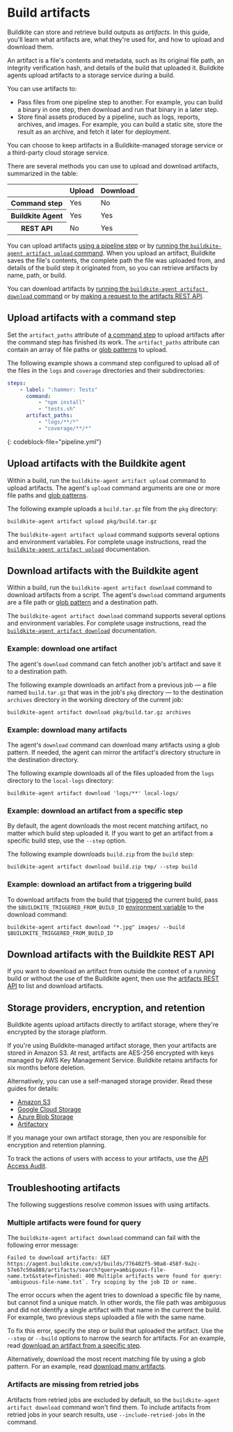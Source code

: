 # Build artifacts

Buildkite can store and retrieve build outputs as _artifacts_.
In this guide, you'll learn what artifacts are, what they're used for, and how to upload and download them.

An artifact is a file's contents and metadata, such as its original file path, an integrity verification hash, and details of the build that uploaded it.
Buildkite agents upload artifacts to a storage service during a build.

You can use artifacts to:

-   Pass files from one pipeline step to another.
    For example, you can build a binary in one step, then download and run that binary in a later step.
-   Store final assets produced by a pipeline, such as logs, reports, archives, and images.
    For example, you can build a static site, store the result as an archive, and fetch it later for deployment.

You can choose to keep artifacts in a Buildkite-managed storage service or a third-party cloud storage service.

There are several methods you can use to upload and download artifacts, summarized in the table:

<table>
  <thead>
    <tr>
      <th></th>
      <th>Upload</th>
      <th>Download</th>
    </tr>
  </thead>
  <tbody>
    <tr>
      <th scope="row">Command step</th>
      <td>Yes</td>
      <td>No</td>
    </tr>
    <tr>
      <th scope="row">Buildkite Agent</th>
      <td>Yes</td>
      <td>Yes</td>
    </tr>
    <tr>
      <th scope="row">REST API</th>
      <td>No</td>
      <td>Yes</td>
    </tr>
  </tbody>
</table>

You can upload artifacts [using a pipeline step](#upload-artifacts-with-a-command-step) or by [running the `buildkite-agent artifact upload` command](#upload-artifacts-with-the-buildkite-agent).
When you upload an artifact, Buildkite saves the file's contents, the complete path the file was uploaded from, and details of the build step it originated from, so you can retrieve artifacts by name, path, or build.

You can download artifacts by [running the `buildkite-agent artifact download` command](#download-artifacts-with-the-buildkite-agent) or by [making a request to the artifacts REST API](#download-artifacts-with-the-buildkite-rest-api).

## Upload artifacts with a command step

Set the `artifact_paths` attribute of [a command step](/docs/pipelines/command-step) to upload artifacts after the command step has finished its work.
The `artifact_paths` attribute can contain an array of file paths or [glob patterns](/docs/agent/v3/cli-artifact#uploading-artifacts-artifact-upload-glob-syntax) to upload.

The following example shows a command step configured to upload all of the files in the `logs` and `coverage` directories and their subdirectories:

```yaml
steps:
    - label: ":hammer: Tests"
      command:
          - "npm install"
          - "tests.sh"
      artifact_paths:
          - "logs/**/*"
          - "coverage/**/*"
```

{: codeblock-file="pipeline.yml"}

## Upload artifacts with the Buildkite agent

Within a build, run the `buildkite-agent artifact upload` command to upload artifacts.
The agent's `upload` command arguments are one or more file paths and [glob patterns](/docs/agent/v3/cli-artifact#uploading-artifacts-artifact-upload-glob-syntax).

The following example uploads a `build.tar.gz` file from the `pkg` directory:

```shell
buildkite-agent artifact upload pkg/build.tar.gz
```

The `buildkite-agent artifact upload` command supports several options and environment variables.
For complete usage instructions, read the [`buildkite-agent artifact upload`](/docs/agent/v3/cli-artifact#uploading-artifacts) documentation.

## Download artifacts with the Buildkite agent

Within a build, run the `buildkite-agent artifact download` command to download artifacts from a script.
The agent's `download` command arguments are a file path or [glob pattern](/docs/agent/v3/cli-artifact#uploading-artifacts-artifact-upload-glob-syntax) and a destination path.

The `buildkite-agent artifact download` command supports several options and environment variables.
For complete usage instructions, read the [`buildkite-agent artifact download`](/docs/agent/v3/cli-artifact#downloading-artifacts) documentation.

### Example: download one artifact

The agent's `download` command can fetch another job's artifact and save it to a destination path.

The following example downloads an artifact from a previous job — a file named `build.tar.gz` that was in the job's `pkg` directory — to the destination `archives` directory in the working directory of the current job:

```shell
buildkite-agent artifact download pkg/build.tar.gz archives
```

### Example: download many artifacts

The agent's `download` command can download many artifacts using a glob pattern.
If needed, the agent can mirror the artifact's directory structure in the destination directory.

The following example downloads all of the files uploaded from the `logs` directory to the `local-logs` directory:

```shell
buildkite-agent artifact download 'logs/**' local-logs/
```

### Example: download an artifact from a specific step

By default, the agent downloads the most recent matching artifact, no matter which build step uploaded it.
If you want to get an artifact from a specific build step, use the `--step` option.

The following example downloads `build.zip` from the `build` step:

```shell
buildkite-agent artifact download build.zip tmp/ --step build
```

### Example: download an artifact from a triggering build

To download artifacts from the build that [triggered](/docs/pipelines/trigger-step) the current build, pass the `$BUILDKITE_TRIGGERED_FROM_BUILD_ID` [environment variable](/docs/pipelines/environment-variables) to the download command:

```shell
buildkite-agent artifact download "*.jpg" images/ --build $BUILDKITE_TRIGGERED_FROM_BUILD_ID
```

## Download artifacts with the Buildkite REST API

If you want to download an artifact from outside the context of a running build or without the use of the Buildkite agent, then use the [artifacts REST API](/docs/apis/rest-api/artifacts) to list and download artifacts.

## Storage providers, encryption, and retention

Buildkite agents upload artifacts directly to artifact storage, where they're encrypted by the storage platform.

If you're using Buildkite-managed artifact storage, then your artifacts are stored in Amazon S3.
At rest, artifacts are AES-256 encrypted with keys managed by AWS Key Management Service.
Buildkite retains artifacts for six months before deletion.

Alternatively, you can use a self-managed storage provider. Read these guides for details:

-   [Amazon S3](/docs/agent/v3/cli-artifact#using-your-private-aws-s3-bucket)
-   [Google Cloud Storage](/docs/agent/v3/cli-artifact#using-your-private-google-cloud-bucket)
-   [Azure Blob Storage](/docs/agent/v3/cli-artifact#using-your-private-azure-blob-container)
-   [Artifactory](/docs/agent/v3/cli-artifact#using-your-artifactory-instance)

If you manage your own artifact storage, then you are responsible for encryption and retention planning.

To track the actions of users with access to your artifacts, use the [API Access Audit](https://buildkite.com/organizations/~/api-access-audit).

## Troubleshooting artifacts

The following suggestions resolve common issues with using artifacts.

### Multiple artifacts were found for query

The `buildkite-agent artifact download` command can fail with the following error message:

```
Failed to download artifacts: GET https://agent.buildkite.com/v3/builds/776402f5-90a8-458f-9a2c-57e67c50a888/artifacts/search?query=ambiguous-file-name.txt&state=finished: 400 Multiple artifacts were found for query: `ambiguous-file-name.txt`. Try scoping by the job ID or name.
```

The error occurs when the agent tries to download a specific file by name, but cannot find a unique match.
In other words, the file path was ambiguous and did not identify a single artifact with that name in the current the build.
For example, two previous steps uploaded a file with the same name.

To fix this error, specify the step or build that uploaded the artifact.
Use the `--step` or `--build` options to narrow the search for artifacts.
For an example, read [download an artifact from a specific step](#download-artifacts-with-the-buildkite-agent-example-download-an-artifact-from-a-specific-step).

Alternatively, download the most recent matching file by using a glob pattern.
For an example, read [download many artifacts](#download-artifacts-with-the-buildkite-agent-example-download-many-artifacts).

### Artifacts are missing from retried jobs

Artifacts from retried jobs are excluded by default, so the `buildkite-agent artifact download` command won't find them. To include artifacts from retried jobs in your search results, use `--include-retried-jobs` in the command.
